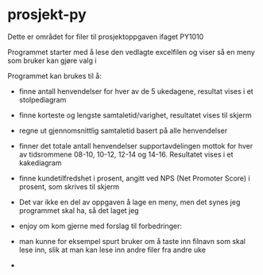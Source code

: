 # prosjekt-py
Dette er området for filer til prosjektoppgaven ifaget PY1010

Programmet starter med å lese den vedlagte excelfilen og viser så en meny som bruker kan gjøre valg i

Programmet kan brukes til å:

- finne antall henvendelser for hver av de 5 ukedagene, resultat vises i et stolpediagram
- finne korteste og lengste samtaletid/varighet, resultatet vises til skjerm
- regne ut gjennomsnittlig samtaletid basert på alle henvendelser
- finner det totale antall henvendelser supportavdelingen mottok for hver av tidsrommene 08-10, 10-12, 12-14 og 14-16. Resultatet vises i et kakediagram
- finne kundetilfredshet i prosent, angitt ved NPS (Net Promoter Score) i prosent, som skrives til skjerm

- Det var ikke en del av oppgaven å lage en meny, men det synes jeg programmet skal ha, så det laget jeg

- enjoy om kom gjerne med forslag til forbedringer:

- man kunne for eksempel spurt bruker om å taste inn filnavn som skal lese inn, slik at man kan lese inn andre filer fra andre uke
- 
